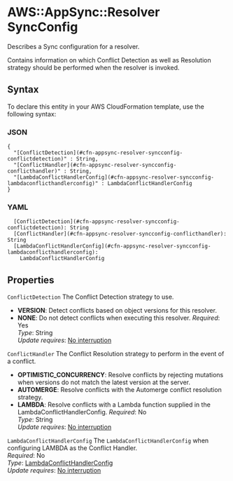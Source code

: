 # AWS::AppSync::Resolver SyncConfig<a name="aws-properties-appsync-resolver-syncconfig"></a>

Describes a Sync configuration for a resolver\.

Contains information on which Conflict Detection as well as Resolution strategy should be performed when the resolver is invoked\.

## Syntax<a name="aws-properties-appsync-resolver-syncconfig-syntax"></a>

To declare this entity in your AWS CloudFormation template, use the following syntax:

### JSON<a name="aws-properties-appsync-resolver-syncconfig-syntax.json"></a>

```
{
  "[ConflictDetection](#cfn-appsync-resolver-syncconfig-conflictdetection)" : String,
  "[ConflictHandler](#cfn-appsync-resolver-syncconfig-conflicthandler)" : String,
  "[LambdaConflictHandlerConfig](#cfn-appsync-resolver-syncconfig-lambdaconflicthandlerconfig)" : LambdaConflictHandlerConfig
}
```

### YAML<a name="aws-properties-appsync-resolver-syncconfig-syntax.yaml"></a>

```
  [ConflictDetection](#cfn-appsync-resolver-syncconfig-conflictdetection): String
  [ConflictHandler](#cfn-appsync-resolver-syncconfig-conflicthandler): String
  [LambdaConflictHandlerConfig](#cfn-appsync-resolver-syncconfig-lambdaconflicthandlerconfig): 
    LambdaConflictHandlerConfig
```

## Properties<a name="aws-properties-appsync-resolver-syncconfig-properties"></a>

`ConflictDetection`  <a name="cfn-appsync-resolver-syncconfig-conflictdetection"></a>
The Conflict Detection strategy to use\.  
+  **VERSION**: Detect conflicts based on object versions for this resolver\.
+  **NONE**: Do not detect conflicts when executing this resolver\.
*Required*: Yes  
*Type*: String  
*Update requires*: [No interruption](https://docs.aws.amazon.com/AWSCloudFormation/latest/UserGuide/using-cfn-updating-stacks-update-behaviors.html#update-no-interrupt)

`ConflictHandler`  <a name="cfn-appsync-resolver-syncconfig-conflicthandler"></a>
The Conflict Resolution strategy to perform in the event of a conflict\.  
+  **OPTIMISTIC\_CONCURRENCY**: Resolve conflicts by rejecting mutations when versions do not match the latest version at the server\.
+  **AUTOMERGE**: Resolve conflicts with the Automerge conflict resolution strategy\.
+  **LAMBDA**: Resolve conflicts with a Lambda function supplied in the LambdaConflictHandlerConfig\.
*Required*: No  
*Type*: String  
*Update requires*: [No interruption](https://docs.aws.amazon.com/AWSCloudFormation/latest/UserGuide/using-cfn-updating-stacks-update-behaviors.html#update-no-interrupt)

`LambdaConflictHandlerConfig`  <a name="cfn-appsync-resolver-syncconfig-lambdaconflicthandlerconfig"></a>
The `LambdaConflictHandlerConfig` when configuring LAMBDA as the Conflict Handler\.  
*Required*: No  
*Type*: [LambdaConflictHandlerConfig](aws-properties-appsync-resolver-lambdaconflicthandlerconfig.md)  
*Update requires*: [No interruption](https://docs.aws.amazon.com/AWSCloudFormation/latest/UserGuide/using-cfn-updating-stacks-update-behaviors.html#update-no-interrupt)